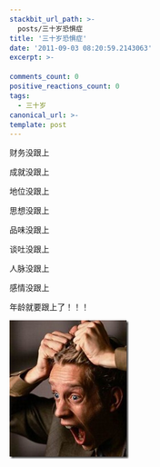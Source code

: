 ```yaml
---
stackbit_url_path: >-
  posts/三十岁恐惧症
title: '三十岁恐惧症'
date: '2011-09-03 08:20:59.2143063'
excerpt: >-
  
comments_count: 0
positive_reactions_count: 0
tags: 
  - 三十岁
canonical_url: >-
template: post
---
```

<p>财务没跟上</p>  <p>成就没跟上</p>  <p>地位没跟上</p>  <p>思想没跟上</p>  <p>品味没跟上</p>  <p>谈吐没跟上</p>  <p>人脉没跟上</p>  <p>感情没跟上</p>  <p>年龄就要跟上了！！！</p>  <p><a href="https://raw.githubusercontent.com/Jeff-Tian/blogengine.net/master/Source/BlogEngine/BlogEngine.NET/App_Data/files/2010062608304729.jpg"><img style="background-image: none; border-bottom: 0px; border-left: 0px; margin: 0px 10px 0px 0px; padding-left: 0px; padding-right: 0px; display: inline; border-top: 0px; border-right: 0px; padding-top: 0px" title="三十岁恐惧症" border="0" alt="三十岁恐惧症" src="https://raw.githubusercontent.com/Jeff-Tian/blogengine.net/master/Source/BlogEngine/BlogEngine.NET/App_Data/files/2010062608304729_thumb.jpg" width="210" height="244" /></a></p>